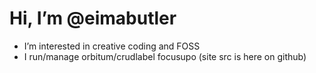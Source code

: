 # Hi, I’m @eimabutler
- I’m interested in creative coding and FOSS
- I run/manage orbitum/crudlabel focusupo (site src is here on github)

<!---
eimabutler/eimabutler is a ✨ special ✨ repository because its `README.md` (this file) appears on your GitHub profile.
You can click the Preview link to take a look at your changes.
--->
